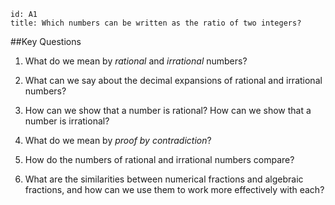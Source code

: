 ````
id: A1
title: Which numbers can be written as the ratio of two integers?
````
##Key Questions

1. What do we mean by _rational_ and _irrational_ numbers?

1. What can we say about the decimal expansions of rational and irrational numbers?

1. How can we show that a number is rational?  How can we show that a number is irrational?

1. What do we mean by _proof by contradiction_?

1. How do the numbers of rational and irrational numbers compare?

1. What are the similarities between numerical fractions and algebraic fractions, and how can we use them to work more effectively with each?
